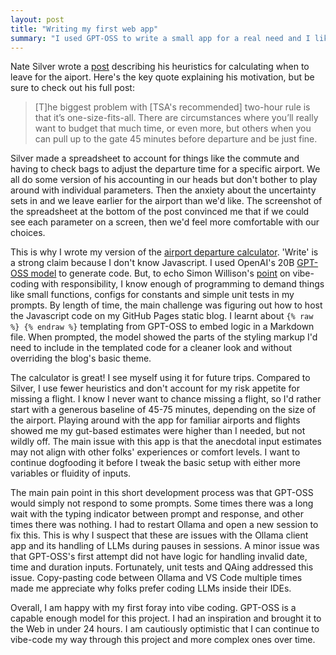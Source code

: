 ```yaml
---
layout: post
title: "Writing my first web app"
summary: "I used GPT-OSS to write a small app for a real need and I liked it!"
---
```


Nate Silver wrote a [post](https://www.natesilver.net/p/how-soon-should-you-arrive-at-the-airport) describing his heuristics for calculating when to leave for the aiport. Here's the key quote explaining his motivation, but be sure to check out his full post:

> [T]he biggest problem with [TSA's recommended] two-hour rule is that it’s one-size-fits-all. There are circumstances where you’ll really want to budget that much time, or even more, but others when you can pull up to the gate 45 minutes before departure and be just fine.

Silver made a spreadsheet to account for things like the commute and having to check bags to adjust the departure time for a specific airport. We all do some version of his accounting in our heads but don't bother to play around with individual parameters. Then the anxiety about the uncertainty sets in and we leave earlier for the airport than we'd like. The screenshot of the spreadsheet at the bottom of the post convinced me that if we could see each parameter on a screen, then we'd feel more comfortable with our choices.

This is why I wrote my version of the [airport departure calculator](https://dirtychai.net/airport_calc). 'Write' is a strong claim because I don't know Javascript. I used OpenAI's 20B [GPT-OSS model](https://ollama.com/library/gpt-oss) to generate code. But, to echo Simon Willison's [point](https://arstechnica.com/ai/2025/03/is-vibe-coding-with-ai-gnarly-or-reckless-maybe-some-of-both/#:~:text=When%20it,understanding%20how%20it%20works) on vibe-coding with responsibility, I know enough of programming to demand things like small functions, configs for constants and simple unit tests in my prompts. By length of time, the main challenge was figuring out how to host the Javascript code on my GitHub Pages static blog. I learnt about `{% raw %} {% endraw %}` templating from GPT-OSS to embed logic in a Markdown file. When prompted, the model showed the parts of the styling markup I'd need to include in the templated code for a cleaner look and without overriding the blog's basic theme.

The calculator is great! I see myself using it for future trips. Compared to Silver, I use fewer heuristics and don't account for my risk appetite for missing a flight. I know I never want to chance missing a flight, so I'd rather start with a generous baseline of 45-75 minutes, depending on the size of the airport. Playing around with the app for familiar airports and flights showed me my gut-based estimates were higher than I needed, but not wildly off. The main issue with this app is that the anecdotal input estimates may not align with other folks' experiences or comfort levels. I want to continue dogfooding it before I tweak the basic setup with either more variables or fluidity of inputs.

The main pain point in this short development process was that GPT-OSS would simply not respond to some prompts. Some times there was a long wait with the typing indicator between prompt and response, and other times there was nothing. I had to restart Ollama and open a new session to fix this. This is why I suspect that these are issues with the Ollama client app and its handling of LLMs during pauses in sessions. A minor issue was that GPT-OSS's first attempt did not have logic for handling invalid date, time and duration inputs. Fortunately, unit tests and QAing addressed this issue. Copy-pasting code between Ollama and VS Code multiple times made me appreciate why folks prefer coding LLMs inside their IDEs.

Overall, I am happy with my first foray into vibe coding. GPT-OSS is a capable enough model for this project. I had an inspiration and brought it to the Web in under 24 hours. I am cautiously optimistic that I can continue to vibe-code my way through this project and more complex ones over time.